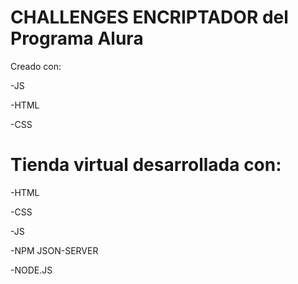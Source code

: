 # CHALLENGES ENCRIPTADOR del Programa Alura

Creado con:

-JS

-HTML

-CSS

# Tienda virtual desarrollada con:
-HTML

-CSS

-JS

-NPM JSON-SERVER

-NODE.JS
